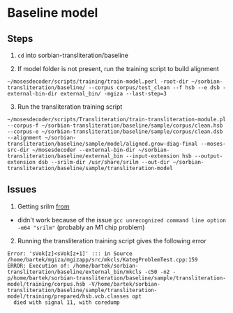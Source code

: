 # Baseline model

## Steps

1. ```cd``` into sorbian-transliteration/baseline

2. If model folder is not present, run the training script to build alignment

```
~/mosesdecoder/scripts/training/train-model.perl -root-dir ~/sorbian-transliteration/baseline/ --corpus corpus/test_clean --f hsb --e dsb -external-bin-dir external_bin/ -mgiza --last-step=3
```

3. Run the transliteration training script 
```
~/mosesdecoder/scripts/Transliteration/train-transliteration-module.pl --corpus-f ~/sorbian-transliteration/baseline/sample/corpus/clean.hsb --corpus-e ~/sorbian-transliteration/baseline/sample/corpus/clean.dsb --alignment ~/sorbian-transliteration/baseline/sample/model/aligned.grow-diag-final --moses-src-dir ~/mosesdecoder --external-bin-dir ~/sorbian-transliteration/baseline/external_bin --input-extension hsb --output-extension dsb --srilm-dir /usr/share/srilm --out-dir ~/sorbian-transliteration/baseline/sample/transliteration-model
```

## Issues

1. Getting srilm [from](https://hovinh.github.io/blog/2016-04-22-install-srilm-ubuntu/)
- didn't work because of the issue ```gcc unrecognized command line option -m64 "srilm"``` (probably an M1 chip problem)

2. Running the transliteration training script gives the following error

```
Error: 'sVok[z]<sVok[z+1]' ::: in Source /home/bartek/mgiza/mgizapp/src/mkcls/KategProblemTest.cpp:159
ERROR: Execution of: /home/bartek/sorbian-transliteration/baseline/external_bin/mkcls -c50 -n2 -p/home/bartek/sorbian-transliteration/baseline/sample/transliteration-model/training/corpus.hsb -V/home/bartek/sorbian-transliteration/baseline/sample/transliteration-model/training/prepared/hsb.vcb.classes opt
  died with signal 11, with coredump
```

